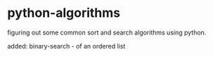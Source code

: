 # python-algorithms

figuring out some common sort and search algorithms using python.

added:
binary-search - of an ordered list



